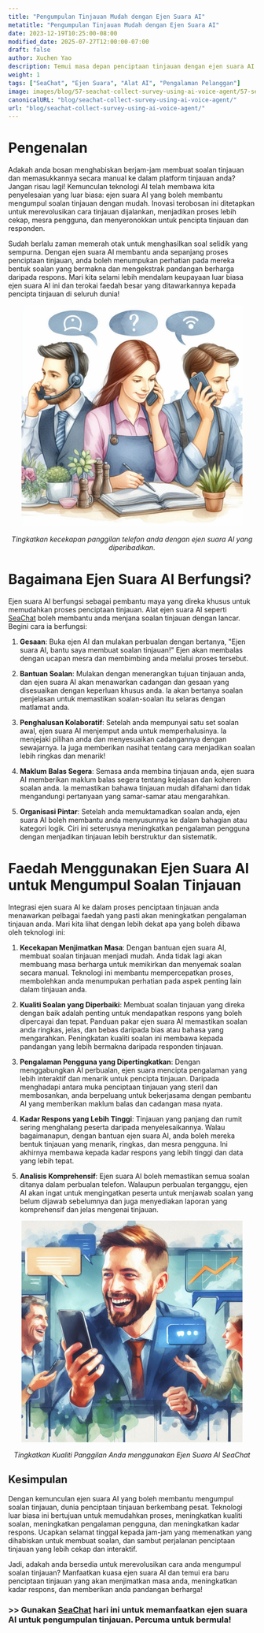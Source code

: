 ```yaml
---
title: "Pengumpulan Tinjauan Mudah dengan Ejen Suara AI"
metatitle: "Pengumpulan Tinjauan Mudah dengan Ejen Suara AI"
date: 2023-12-19T10:25:00-08:00
modified_date: 2025-07-27T12:00:00-07:00
draft: false
author: Xuchen Yao
description: Temui masa depan penciptaan tinjauan dengan ejen suara AI! Buat soalan berkualiti tinggi dengan mudah, tingkatkan pengalaman pengguna, dan tingkatkan kadar respons. Ucapkan selamat tinggal kepada kerja manual!
weight: 1
tags: ["SeaChat", "Ejen Suara", "Alat AI", "Pengalaman Pelanggan"]
image: images/blog/57-seachat-collect-survey-using-ai-voice-agent/57-seachat-collect-survey-using-ai-voice-agent.png
canonicalURL: "blog/seachat-collect-survey-using-ai-voice-agent/"
url: "blog/seachat-collect-survey-using-ai-voice-agent/"
---
```


# Pengenalan

Adakah anda bosan menghabiskan berjam-jam membuat soalan tinjauan dan memasukkannya secara manual ke dalam platform tinjauan anda? Jangan risau lagi! Kemunculan teknologi AI telah membawa kita penyelesaian yang luar biasa: ejen suara AI yang boleh membantu mengumpul soalan tinjauan dengan mudah. Inovasi terobosan ini ditetapkan untuk merevolusikan cara tinjauan dijalankan, menjadikan proses lebih cekap, mesra pengguna, dan menyeronokkan untuk pencipta tinjauan dan responden.

Sudah berlalu zaman memerah otak untuk menghasilkan soal selidik yang sempurna. Dengan ejen suara AI membantu anda sepanjang proses penciptaan tinjauan, anda boleh menumpukan perhatian pada mereka bentuk soalan yang bermakna dan mengekstrak pandangan berharga daripada respons. Mari kita selami lebih mendalam keupayaan luar biasa ejen suara AI ini dan terokai faedah besar yang ditawarkannya kepada pencipta tinjauan di seluruh dunia!

<center>
<img height="450px" src="/images/blog/50x-all-seachat-agents/transfer-to-and-from-ai-agent.jpeg" alt="Tingkatkan kecekapan panggilan telefon anda dengan ejen suara AI yang diperibadikan."/>

*Tingkatkan kecekapan panggilan telefon anda dengan ejen suara AI yang diperibadikan.*
</center>

# Bagaimana Ejen Suara AI Berfungsi?

Ejen suara AI berfungsi sebagai pembantu maya yang direka khusus untuk memudahkan proses penciptaan tinjauan. Alat ejen suara AI seperti [SeaChat](https://chat.seasalt.ai/?utm_source=blog) boleh membantu anda menjana soalan tinjauan dengan lancar. Begini cara ia berfungsi:

1. **Gesaan**: Buka ejen AI dan mulakan perbualan dengan bertanya, "Ejen suara AI, bantu saya membuat soalan tinjauan!" Ejen akan membalas dengan ucapan mesra dan membimbing anda melalui proses tersebut.

2. **Bantuan Soalan**: Mulakan dengan menerangkan tujuan tinjauan anda, dan ejen suara AI akan menawarkan cadangan dan gesaan yang disesuaikan dengan keperluan khusus anda. Ia akan bertanya soalan penjelasan untuk memastikan soalan-soalan itu selaras dengan matlamat anda.

3. **Penghalusan Kolaboratif**: Setelah anda mempunyai satu set soalan awal, ejen suara AI menjemput anda untuk memperhalusinya. Ia menjejaki pilihan anda dan menyesuaikan cadangannya dengan sewajarnya. Ia juga memberikan nasihat tentang cara menjadikan soalan lebih ringkas dan menarik!

4. **Maklum Balas Segera**: Semasa anda membina tinjauan anda, ejen suara AI memberikan maklum balas segera tentang kejelasan dan koheren soalan anda. Ia memastikan bahawa tinjauan mudah difahami dan tidak mengandungi pertanyaan yang samar-samar atau mengarahkan.

5. **Organisasi Pintar**: Setelah anda memuktamadkan soalan anda, ejen suara AI boleh membantu anda menyusunnya ke dalam bahagian atau kategori logik. Ciri ini seterusnya meningkatkan pengalaman pengguna dengan menjadikan tinjauan lebih berstruktur dan sistematik.

# Faedah Menggunakan Ejen Suara AI untuk Mengumpul Soalan Tinjauan

Integrasi ejen suara AI ke dalam proses penciptaan tinjauan anda menawarkan pelbagai faedah yang pasti akan meningkatkan pengalaman tinjauan anda. Mari kita lihat dengan lebih dekat apa yang boleh dibawa oleh teknologi ini:

1. **Kecekapan Menjimatkan Masa**: Dengan bantuan ejen suara AI, membuat soalan tinjauan menjadi mudah. Anda tidak lagi akan membuang masa berharga untuk memikirkan dan menyemak soalan secara manual. Teknologi ini membantu mempercepatkan proses, membolehkan anda menumpukan perhatian pada aspek penting lain dalam tinjauan anda.

2. **Kualiti Soalan yang Diperbaiki**: Membuat soalan tinjauan yang direka dengan baik adalah penting untuk mendapatkan respons yang boleh dipercayai dan tepat. Panduan pakar ejen suara AI memastikan soalan anda ringkas, jelas, dan bebas daripada bias atau bahasa yang mengarahkan. Peningkatan kualiti soalan ini membawa kepada pandangan yang lebih bermakna daripada responden tinjauan.

3. **Pengalaman Pengguna yang Dipertingkatkan**: Dengan menggabungkan AI perbualan, ejen suara mencipta pengalaman yang lebih interaktif dan menarik untuk pencipta tinjauan. Daripada menghadapi antara muka penciptaan tinjauan yang steril dan membosankan, anda berpeluang untuk bekerjasama dengan pembantu AI yang memberikan maklum balas dan cadangan masa nyata.

4. **Kadar Respons yang Lebih Tinggi**: Tinjauan yang panjang dan rumit sering menghalang peserta daripada menyelesaikannya. Walau bagaimanapun, dengan bantuan ejen suara AI, anda boleh mereka bentuk tinjauan yang menarik, ringkas, dan mesra pengguna. Ini akhirnya membawa kepada kadar respons yang lebih tinggi dan data yang lebih tepat.

5. **Analisis Komprehensif**: Ejen suara AI boleh memastikan semua soalan ditanya dalam perbualan telefon. Walaupun perbualan terganggu, ejen AI akan ingat untuk mengingatkan peserta untuk menjawab soalan yang belum dijawab sebelumnya dan juga menyediakan laporan yang komprehensif dan jelas mengenai tinjauan.


<center>
<img height="450px" src="/images/blog/50x-all-seachat-agents/stay-connected-using-seachat-agents.jpeg" alt="Tingkatkan Kualiti Panggilan Anda menggunakan Ejen Suara AI SeaChat"/>

*Tingkatkan Kualiti Panggilan Anda menggunakan Ejen Suara AI SeaChat*
</center>

## Kesimpulan

Dengan kemunculan ejen suara AI yang boleh membantu mengumpul soalan tinjauan, dunia penciptaan tinjauan berkembang pesat. Teknologi luar biasa ini bertujuan untuk memudahkan proses, meningkatkan kualiti soalan, meningkatkan pengalaman pengguna, dan meningkatkan kadar respons. Ucapkan selamat tinggal kepada jam-jam yang memenatkan yang dihabiskan untuk membuat soalan, dan sambut perjalanan penciptaan tinjauan yang lebih cekap dan interaktif.

Jadi, adakah anda bersedia untuk merevolusikan cara anda mengumpul soalan tinjauan? Manfaatkan kuasa ejen suara AI dan temui era baru penciptaan tinjauan yang akan menjimatkan masa anda, meningkatkan kadar respons, dan memberikan anda pandangan berharga!

### >> Gunakan [SeaChat](https://chat.seasalt.ai/?utm_source=blog) hari ini untuk memanfaatkan ejen suara AI untuk pengumpulan tinjauan. Percuma untuk bermula!
